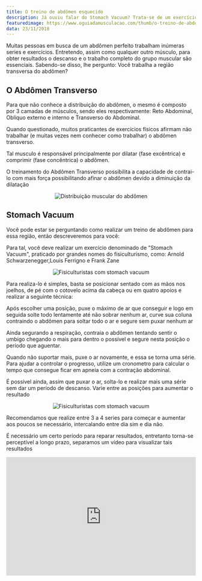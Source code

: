 ```yaml
---
title: O treino de abdômen esquecido
description: Já ouviu falar do Stomach Vacuum? Trata-se de um exercício de treino de abdômen para gerar hipertrofia na região transversal, responsável pela dilatação.
featuredimage: https://www.oguiadamusculacao.com/thumb/o-treino-de-abdomen-esquecido.png
data: 23/11/2018
---
```

<p>Muitas pessoas em busca de um abdômen perfeito trabalham inúmeras series e exercícios. Entretendo, assim como qualquer outro músculo, para obter resultados o descanso e o trabalho completo do grupo muscular são essenciais. Sabendo-se disso, lhe pergunto: Você trabalha a região transversa do abdômen?</p><!--more-->
<h2>O Abdômen Transverso</h2>
<p>Para que não conhece a distribuição do abdômen, o mesmo é composto por 3 camadas de músculos, sendo eles respectivamente: Reto Abdominal, Obliquo externo e interno e Transverso do Abdominal.</p>
<p>Quando questionado, muitos praticantes de exercícios físicos afirmam não trabalhar (e muitas vezes nem conhecer como trabalhar) o abdômen transverso.</p>
<p>Tal musculo é responsável principalmente por dilatar (fase excêntrica) e comprimir (fase concêntrica) o abdômen.</p>
<div>
<script async src="//pagead2.googlesyndication.com/pagead/js/adsbygoogle.js"></script>
<!-- Anuncio no texto -->
<ins class="adsbygoogle"
     style="display:block"
     data-ad-client="ca-pub-2816982644079927"
     data-ad-slot="6125590388"
     data-ad-format="auto"
     data-full-width-responsive="true"></ins>
<script>
(adsbygoogle = window.adsbygoogle || []).push({});
</script></div>
<p>O treinamento do Abdômen Transverso possibilita a capacidade de contrai-lo com mais força possibilitando afinar o abdômen devido a diminuição da dilatação</p>
<center><img class="post-image" src="https://i.imgur.com/JizmHYb.png" alt="Distribuição muscular do abdômen"/></center>
<h2>Stomach Vacuum</h2>
<p>Você pode estar se perguntando como realizar um treino de abdômen para essa região, então descreveremos para você:</p>
<p>Para tal, você deve realizar um exercício denominado de "Stomach Vacuum", praticado por grandes nomes do fisiculturismo, como: Arnold Schwarzenegger,Louis Ferrigno e Frank Zane
<center><img class="post-image" src="https://i.imgur.com/ZpURsCt.png" alt="Fisiculturistas com stomach vacuum"/></center>
<p>Para realiza-lo é simples, basta se posicionar sentado com as mãos nos joelhos, de pé com o cotovelo acima da cabeça ou em quatro apoios e realizar a seguinte técnica:</p>
<p>Após escolher uma posição, puxe o máximo de ar que conseguir e logo em seguida solte todo lentamente até não sobrar nenhum ar, curve sua coluna contraindo o abdômen para soltar todo o ar e segure sem puxar nenhum ar</p>
<p>Ainda segurando a respiração, contraia o abdômen tentando sentir o umbigo chegando o mais para dentro o possível e segure nesta posição o período que aguentar.</p>
<p>Quando não suportar mais, puxe o ar novamente, e essa se torna uma série. Para ajudar a controlar o progresso, utilize um cronometro para calcular o tempo que consegue ficar em apneia com a contração abdominal.</p>
<p>É possível ainda, assim que puxar o ar, solta-lo e realizar mais uma série sem dar um período de descanso. Varie entre as posições para aumentar o resultado</p>
<center><img class="post-image" src="https://i.imgur.com/rdAVeO6.png" alt="Fisiculturistas com stomach vacuum"/></center>
<p>Recomendamos que realize entre 3 a 4 series para começar e aumentar aos poucos se necessário, intercalando entre dia sim e dia não.</p>
<p>É necessário um certo período para reparar resultados, entretanto torna-se perceptível a longo prazo, separamos um vídeo para visualizar tais resultados</p>
<iframe width="560" style="max-width:100%;" height="315" src="https://www.youtube.com/embed/0oBYVQvNjaA" frameborder="0" allow="accelerometer; autoplay; encrypted-media; gyroscope; picture-in-picture" allowfullscreen></iframe>

